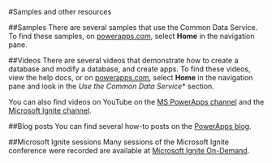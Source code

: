 <properties
	pageTitle="Samples and other resources"
	description="Samples and other resources you can use to create apps."
	services="powerapps"
	documentationCenter="na"
	authors="robinarh"
	manager="robinarh"
	editor=""
	tags=""/>

<tags
   ms.service="powerapps"
   ms.devlang="na"
   ms.topic="article"
   ms.tgt_pltfrm="na"
   ms.workload="na"
   ms.date="10/18/2016"
   ms.author=""/>

#Samples and other resources

##Samples
There are several samples that use the Common Data Service. To find these samples, on [powerapps.com](https://web.powerapps.com), select **Home** in the navigation pane.

##Videos
There are several videos that demonstrate how to create a database and modify a database, and create apps. To find these videos, view the help docs, or on [powerapps.com](https://web.powerapps.com), select **Home** in the navigation pane and look in the *Use the Common Data Service** section.

You can also find videos on YouTube on the [MS PowerApps channel](https://www.youtube.com/channel/UCGfWR2ekfRFckLjev6eQYLg) and the [Microsoft Ignite channel](https://www.youtube.com/channel/UCrhJmfAGQ5K81XQ8_od1iTg).

##Blog posts
You can find several how-to posts on the [PowerApps blog](https://powerapps.microsoft.com/en-us/blog/).

##Microsoft Ignite sessions
Many sessions of the Microsoft Ignite conference were recorded are available at [Microsoft Ignite On-Demand](https://myignite.microsoft.com/videos).


